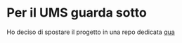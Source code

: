 # Per il UMS guarda sotto

Ho deciso di spostare il progetto in una repo dedicata <a href="" >qua</a>
